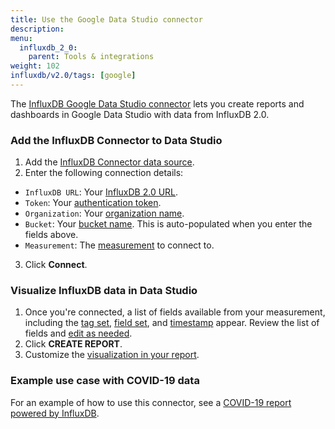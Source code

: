 ```yaml
---
title: Use the Google Data Studio connector
description:
menu:
  influxdb_2_0:
    parent: Tools & integrations
weight: 102
influxdb/v2.0/tags: [google]
---
```


The [InfluxDB Google Data Studio connector](https://datastudio.google.com/u/0/datasources/create?connectorId=AKfycbwhJChhmMypQvNlihgRJMAhCb8gaM3ii9oUNWlW_Cp2PbJSfqeHfPyjNVp15iy9ltCs) lets you create reports and dashboards in Google Data Studio with data from InfluxDB 2.0.

### Add the InfluxDB Connector to Data Studio

1. Add the [InfluxDB Connector data source](https://datastudio.google.com/u/0/datasources/create?connectorId=AKfycbwhJChhmMypQvNlihgRJMAhCb8gaM3ii9oUNWlW_Cp2PbJSfqeHfPyjNVp15iy9ltCs).
2. Enter the following connection details:
  - `InfluxDB URL`: Your [InfluxDB 2.0 URL](/influxdb/v2.0/reference/urls/).
  - `Token`: Your [authentication token](/influxdb/v2.0/security/tokens/create-token/).
  - `Organization`: Your [organization name](/influxdb/v2.0/organizations/view-orgs).
  - `Bucket`: Your [bucket name](/influxdb/v2.0/organizations/buckets/view-buckets/#view-a-list-of-buckets). This is auto-populated when you enter the fields above.
  - `Measurement`: The [measurement](/influxdb/v2.0/reference/glossary/#measurement) to connect to.
3. Click **Connect**.

### Visualize InfluxDB data in Data Studio

1. Once you're connected, a list of fields available from your measurement, including the [tag set](/influxdb/v2.0/reference/glossary/#tag-set), [field set](/influxdb/v2.0/reference/glossary/#field-set), and [timestamp](/influxdb/v2.0/reference/glossary/#timestamp) appear. Review the list of fields and [edit as needed](https://support.google.com/datastudio/answer/7000529?hl=en&ref_topic=6370331).
2. Click **CREATE REPORT**.
3. Customize the [visualization in your report](https://support.google.com/datastudio/?hl=en#topic=6291037).

### Example use case with COVID-19 data

For an example of how to use this connector, see a [COVID-19 report powered by InfluxDB](https://github.com/influxdata/influxdb-gds-connector/tree/master/examples).
